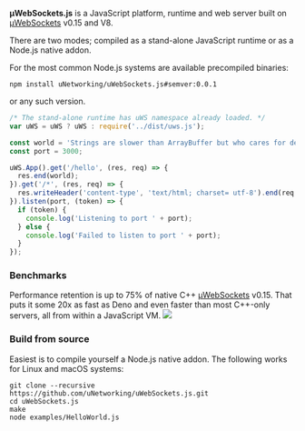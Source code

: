 **µWebSockets.js** is a JavaScript platform, runtime and web server built on [µWebSockets](https://github.com/uNetworking/uWebSockets) v0.15 and V8.

There are two modes; compiled as a stand-alone JavaScript runtime or as a Node.js native addon.

For the most common Node.js systems are available precompiled binaries:

```
npm install uNetworking/uWebSockets.js#semver:0.0.1
```

 or any such version.

```javascript
/* The stand-alone runtime has uWS namespace already loaded. */
var uWS = uWS ? uWS : require('../dist/uws.js');

const world = 'Strings are slower than ArrayBuffer but who cares for demo purose!';
const port = 3000;

uWS.App().get('/hello', (res, req) => {
  res.end(world);
}).get('/*', (res, req) => {
  res.writeHeader('content-type', 'text/html; charset= utf-8').end(req.getHeader('user-agent') + ' är din user agent, biatch!');
}).listen(port, (token) => {
  if (token) {
    console.log('Listening to port ' + port);
  } else {
    console.log('Failed to listen to port ' + port);
  }
});
```

### Benchmarks
Performance retention is up to 75% of native C++ [µWebSockets](https://github.com/uNetworking/uWebSockets) v0.15. That puts it some 20x as fast as Deno and even faster than most C++-only servers, all from within a JavaScript VM.
![](https://github.com/uNetworking/uWebSockets/blob/master/misc/bigshot_lineup.png)

### Build from source
Easiest is to compile yourself a Node.js native addon. The following works for Linux and macOS systems:
```
git clone --recursive https://github.com/uNetworking/uWebSockets.js.git
cd uWebSockets.js
make
node examples/HelloWorld.js
```
